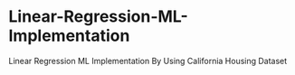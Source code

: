 # Linear-Regression-ML-Implementation
Linear Regression ML Implementation By Using California Housing Dataset

